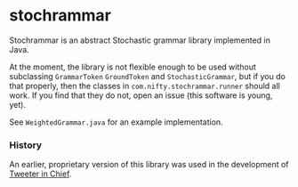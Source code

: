 # stochrammar
Stochrammar is an abstract Stochastic grammar library implemented in Java.

At the moment, the library is not flexible enough to be used without subclassing `GrammarToken` `GroundToken` and
`StochasticGrammar`, but if you do that properly, then the classes in `com.nifty.stochrammar.runner` should all work.
If you find that they do not, open an issue (this software is young, yet).

See `WeightedGrammar.java` for an example implementation.

### History
An earlier, proprietary version of this library was used in the development of [Tweeter in Chief](https://play.google.com/store/apps/details?id=com.niftysoft.tweeter).
